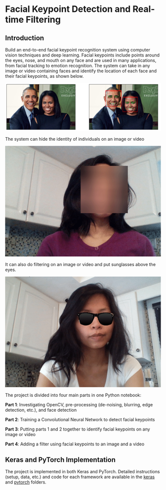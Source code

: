 [//]: # (Image References)

[image1]: ./images/obamas_with_keypoints.png "Facial Keypoint Detection"
[image2]: ./images/laptop_blurer_example.gif "Hide identity"
[image3]: ./images/laptop_filterring.gif "Real-time Filtering"

# Facial Keypoint Detection and Real-time Filtering

## Introduction

Build an end-to-end facial keypoint recognition system using computer vision techniques and deep learning. Facial keypoints include points around the eyes, nose, and mouth on any face and are used in many applications, from facial tracking to emotion recognition. The system can take in any image or video containing faces and identify the location of each face and their facial keypoints, as shown below. 

![Facial Keypoint Detection][image1]

The system can hide the identity of individuals on an image or video

![Hide identity][image2]

It can also do filtering on an image or video and put sunglasses above the eyes. 

![Real-time Filtering][image3]

The project is divided into four main parts in one Python notebook:

__Part 1__: Investigating OpenCV, pre-processing (de-noising, blurring, edge detection, etc.), and face detection

__Part 2__: Training a Convolutional Neural Network to detect facial keypoints

__Part 3__: Putting parts 1 and 2 together to identify facial keypoints on any image or video

__Part 4__: Adding a filter using facial keypoints to an image and a video


## Keras and PyTorch Implementation

The project is implemented in both Keras and PyTorch. Detailed instructions (setup, data, etc.) and code for each framework are available in the [keras](https://github.com/ntrang086/detect_facial_keypoints/tree/master/keras) and [pytorch](https://github.com/ntrang086/detect_facial_keypoints/tree/master/pytorch) folders.


